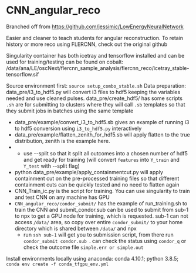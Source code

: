 # CNN_angular_reco

Branched off from https://github.com/jessimic/LowEnergyNeuralNetwork

Easier and cleaner to teach students for angular reconstruction. To retain history or more reco using FLERCNN, check out the original github 

Singularity container has both icetray and tensorflow installed and can be used for training/testing can be found on cobalt: /data/ana/LE/oscNext/flercnn_sample_analysis/flercnn_reco/icetray_stable-tensorflow.sif

Source environment first:
```source setup_combo_stable.sh```
Data preparation:
data_pre/i3_to_hdf5.py will convert i3 files to hdf5 keeping the variables needed and use cleaned pulses. 
data_pre/create_hdf5/ has some scripts ```.sh``` are for submitting to clusters where they will call ```.sb``` templates so that they submit jobs in batches using the same template
* data_pre/example/convert_i3_to_hdf5.sb gives an example of running i3 to hdf5 conversion using ```i3_to_hdf5.py``` interactively
* data_pre/example/flatten_zenith_for_hdf5.sb will apply flatten to the true distribution, zenith is the example here.
* * use --split so that it split all outcomes into a chosen number of hdf5 and get ready for training (will convert ```features``` into ```Y_train``` and ```Y_test``` with --split flag)
* python data_pre/example/apply_containmentcut.py will apply containment cut on the pre-processed training files so that different containment cuts can be quickly tested and no need to flatten again
* CNN_Train_ic.py is the script for training. You can use singularity to train and test CNN on any machine has GPU
* ```CNN_angular_reco/condor_submit/``` has the example of run_training.sh to train the CNN and submit_condor.sub can be used to submit from sub-1 to npx to get a GPU node for training, which is requested. sub-1 can not access ```/data/``` area, so copy over entire ```condor_submit/``` to your home directory which is shared between ```/data/``` and npx
   * run ```ssh sub-1``` will get you to submission script, from there run ```condor_submit condor.sub ```. can check the status using ```condor_q``` or check the outcome file ```simple.err or simple.out```

Install environments locally using anaconda:
conda 4.10.1;
python 3.8.5;
```conda env create -f conda_tfgpu_env.yml```

